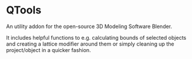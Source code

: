 # QTools

An utility addon for the open-source 3D Modeling Software Blender.

It includes helpful functions to e.g. calculating bounds of selected objects and creating a lattice modifier around them or
simply cleaning up the project/object in a quicker fashion.

